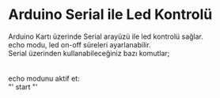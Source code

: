 # Arduino Serial ile Led Kontrolü
Arduino Kartı üzerinde Serial arayüzü ile led kontrolü sağlar. <br>
echo modu, led on-off süreleri ayarlanabilir. <br>
Serial üzerinden kullanabileceğiniz bazı komutlar;<br><br><br>
echo modunu aktif et:<br>
"'
start
"'


